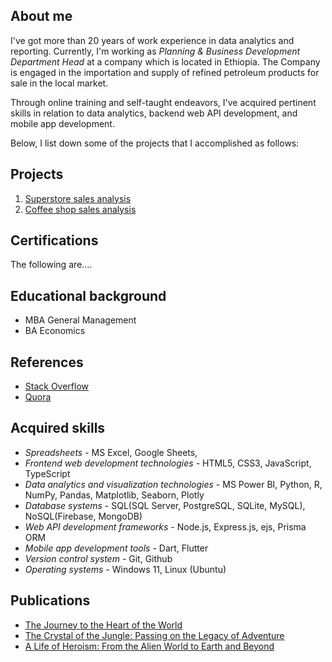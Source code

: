 ## About me
I've got more than 20 years of work experience in data analytics and reporting. Currently, I'm working as *Planning & Business Development Department Head* at a company which is located in Ethiopia. The Company is engaged in the importation and supply of refined petroleum products for sale in the local market.

Through online training and self-taught endeavors, I've acquired pertinent skills in relation to data analytics, backend web API development, and mobile app development.

Below, I list down some of the projects that I accomplished as follows:

## Projects 
1. [Superstore sales analysis](https://github.com/addiscodr/superstore-sales-analysis/blob/main/README.md)
2. [Coffee shop sales analysis](https://github.com/addiscodr/superstore-sales-analysis/blob/main/README.md)

## Certifications
The following are....

## Educational background
- MBA General Management
- BA Economics

## References
- [Stack Overflow](https://stackoverflow.com/users/15255181/esayas-fisseha-gebresilasie)
- [Quora](https://github.com/addiscodr)

## Acquired skills
- *Spreadsheets* - MS Excel, Google Sheets, 
- *Frontend web development technologies* - HTML5, CSS3, JavaScript, TypeScript
- *Data analytics and visualization technologies* - MS Power BI, Python, R, NumPy, Pandas, Matplotlib, Seaborn, Plotly  
- *Database systems* - SQL(SQL Server, PostgreSQL, SQLite, MySQL), NoSQL(Firebase, MongoDB)
- *Web API development frameworks* - Node.js, Express.js, ejs, Prisma ORM
- *Mobile app development tools* - Dart, Flutter
- *Version control system* - Git, Github
- *Operating systems* - Windows 11, Linux (Ubuntu) 

## Publications
- [The Journey to the Heart of the World](https://www.amazon.com/Journey-Heart-World-Esayas-Gebresilasie-ebook/dp/B0C1NHPQR8/ref=sr_1_fkmr0_1?crid=DZW84T6JCPLP&dib=eyJ2IjoiMSJ9.c0YhucJBNFmfcw1LLPYgZlsn7ebge4K4ndFiT08hK-Q.i-YLdEswow935ZAo2wYJZ2HWhaR9KBLrw2w4XBpyn4s&dib_tag=se&keywords=esayas+f+gebresilase&qid=1724957706&sprefix=esayas+f+gebresilase%2Caps%2C278&sr=8-1-fkmr0)
- [The Crystal of the Jungle: Passing on the Legacy of Adventure](https://www.amazon.com/Crystal-Jungle-Passing-Legacy-Adventure-ebook/dp/B0C1SX5KHB/ref=sr_1_fkmr0_2?crid=DZW84T6JCPLP&dib=eyJ2IjoiMSJ9.c0YhucJBNFmfcw1LLPYgZlsn7ebge4K4ndFiT08hK-Q.i-YLdEswow935ZAo2wYJZ2HWhaR9KBLrw2w4XBpyn4s&dib_tag=se&keywords=esayas+f+gebresilase&qid=1724957928&sprefix=esayas+f+gebresilase%2Caps%2C278&sr=8-2-fkmr0)
- [A Life of Heroism: From the Alien World to Earth and Beyond](https://www.amazon.com/Life-Heroism-Alien-Beyond-others-ebook/dp/B0C3YYGPBJ/ref=sr_1_3?crid=1HEIA1K6GM4B0&dib=eyJ2IjoiMSJ9.c0YhucJBNFmfcw1LLPYgZmtcJ6AgqSNxh8_kdpScUH0At8BHwp8ZRqugAdHrllxZPRJK3R3ZUAfQdo60cSifotku5UDKbJUTpZ1sZFsC3PE.DbblgQK0k1-qKBN0O16DJX2WQWglpY6MRRsLykTaPvc&dib_tag=se&keywords=esayas+f+gebresilasie&qid=1724957997&sprefix=esayas+f+gebresilasie%2Caps%2C409&sr=8-3)
   


